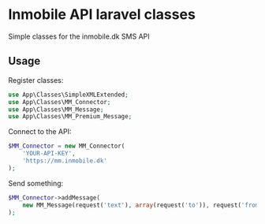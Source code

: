 # Inmobile API laravel classes

Simple classes for the inmobile.dk SMS API

## Usage

Register classes:

```php
use App\Classes\SimpleXMLExtended;
use App\Classes\MM_Connector;
use App\Classes\MM_Message;
use App\Classes\MM_Premium_Message;
```

Connect to the API: 

```php
$MM_Connector = new MM_Connector(
    'YOUR-API-KEY',
    'https://mm.inmobile.dk'
);
```

Send something: 

```php
$MM_Connector->addMessage(
    new MM_Message(request('text'), array(request('to')), request('from'))
);
```